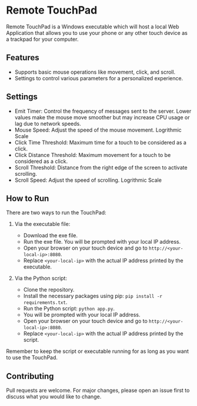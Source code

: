 # Remote TouchPad

Remote TouchPad is a Windows executable which will host a local Web Application that allows you to use your phone or any other touch device as a trackpad for your computer.

## Features

- Supports basic mouse operations like movement, click, and scroll.
- Settings to control various parameters for a personalized experience.

## Settings

- Emit Timer: Control the frequency of messages sent to the server. Lower values make the mouse move smoother but may increase CPU usage or lag due to network speeds.
- Mouse Speed: Adjust the speed of the mouse movement. Logrithmic Scale
- Click Time Threshold: Maximum time for a touch to be considered as a click.
- Click Distance Threshold: Maximum movement for a touch to be considered as a click.
- Scroll Threshold: Distance from the right edge of the screen to activate scrolling.
- Scroll Speed: Adjust the speed of scrolling. Logrithmic Scale

## How to Run

There are two ways to run the TouchPad:

1. Via the executable file:
   - Download the exe file.
   - Run the exe file. You will be prompted with your local IP address.
   - Open your browser on your touch device and go to `http://<your-local-ip>:8080`.
   - Replace `<your-local-ip>` with the actual IP address printed by the executable.

2. Via the Python script:
   - Clone the repository.
   - Install the necessary packages using pip: `pip install -r requirements.txt`.
   - Run the Python script: `python app.py`.
   - You will be prompted with your local IP address.
   - Open your browser on your touch device and go to `http://<your-local-ip>:8080`.
   - Replace `<your-local-ip>` with the actual IP address printed by the script.

Remember to keep the script or executable running for as long as you want to use the TouchPad.

## Contributing

Pull requests are welcome. For major changes, please open an issue first to discuss what you would like to change.
